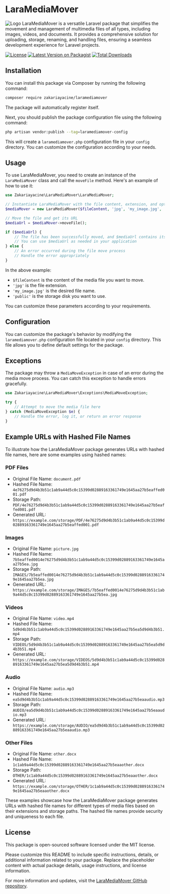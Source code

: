 # LaraMediaMover
![Logo](https://i.ibb.co/59tF5Sw/lara-Media-Mover.png)
LaraMediaMover is a versatile Laravel package that simplifies the movement and management of multimedia files of all types, including images, videos, and documents. It provides a comprehensive solution for uploading, storage, renaming, and handling files, ensuring a seamless development experience for Laravel projects.

[![License](https://img.shields.io/badge/license-MIT-blue.svg)](https://github.com/zakariayacine/laramediamover/blob/main/LICENSE)
[![Latest Version on Packagist](https://img.shields.io/packagist/v/zakariayacine/laramediamover.svg)](https://packagist.org/packages/zakariayacine/laramediamover)
[![Total Downloads](https://img.shields.io/packagist/dt/zakariayacine/laramediamover.svg)](https://packagist.org/packages/zakariayacine/laramediamover)

## Installation

You can install this package via Composer by running the following command:

```bash
composer require zakariayacine/laramediamover
```

The package will automatically register itself.

Next, you should publish the package configuration file using the following command:

```bash
php artisan vendor:publish --tag=laramediamover-config
```

This will create a `laramediamover.php` configuration file in your `config` directory. You can customize the configuration according to your needs.

## Usage

To use LaraMediaMover, you need to create an instance of the `LaraMediaMover` class and call the `moveFile` method. Here's an example of how to use it:

```php
use Zakariayacine\LaraMediaMover\LaraMediaMover;

// Instantiate LaraMediaMover with the file content, extension, and optional parameters
$mediaMover = new LaraMediaMover($fileContent, 'jpg', 'my_image.jpg', 'public');

// Move the file and get its URL
$mediaUrl = $mediaMover->moveFile();

if ($mediaUrl) {
    // The file has been successfully moved, and $mediaUrl contains its URL
    // You can use $mediaUrl as needed in your application
} else {
    // An error occurred during the file move process
    // Handle the error appropriately
}
```

In the above example:

- `$fileContent` is the content of the media file you want to move.
- `'jpg'` is the file extension.
- `'my_image.jpg'` is the desired file name.
- `'public'` is the storage disk you want to use.

You can customize these parameters according to your requirements.

## Configuration

You can customize the package's behavior by modifying the `laramediamover.php` configuration file located in your `config` directory. This file allows you to define default settings for the package.

## Exceptions

The package may throw a `MediaMoveException` in case of an error during the media move process. You can catch this exception to handle errors gracefully.

```php
use Zakariayacine\LaraMediaMover\Exceptions\MediaMoveException;

try {
    // Attempt to move the media file here
} catch (MediaMoveException $e) {
    // Handle the error, log it, or return an error response
}
```

## Example URLs with Hashed File Names

To illustrate how the LaraMediaMover package generates URLs with hashed file names, here are some examples using hashed names:

### PDF Files

- Original File Name: `document.pdf`
- Hashed File Name: `4e76275d9d4b3b51c1ab9a44d5c0c15399d02889163361749e1645aa27b5eaffed001.pdf`
- Storage Path: `PDF/4e76275d9d4b3b51c1ab9a44d5c0c15399d02889163361749e1645aa27b5eaffed001.pdf`
- Generated URL: `https://example.com/storage/PDF/4e76275d9d4b3b51c1ab9a44d5c0c15399d02889163361749e1645aa27b5eaffed001.pdf`

### Images

- Original File Name: `picture.jpg`
- Hashed File Name: `7b5eaffed0014e76275d9d4b3b51c1ab9a44d5c0c15399d02889163361749e1645aa27b5ea.jpg`
- Storage Path: `IMAGES/7b5eaffed0014e76275d9d4b3b51c1ab9a44d5c0c15399d02889163361749e1645aa27b5ea.jpg`
- Generated URL: `https://example.com/storage/IMAGES/7b5eaffed0014e76275d9d4b3b51c1ab9a44d5c0c15399d02889163361749e1645aa27b5ea.jpg`

### Videos

- Original File Name: `video.mp4`
- Hashed File Name: `5d9d4b3b51c1ab9a44d5c0c15399d02889163361749e1645aa27b5ea5d9d4b3b51.mp4`
- Storage Path: `VIDEOS/5d9d4b3b51c1ab9a44d5c0c15399d02889163361749e1645aa27b5ea5d9d4b3b51.mp4`
- Generated URL: `https://example.com/storage/VIDEOS/5d9d4b3b51c1ab9a44d5c0c15399d02889163361749e1645aa27b5ea5d9d4b3b51.mp4`

### Audio

- Original File Name: `audio.mp3`
- Hashed File Name: `ea5d9d4b3b51c1ab9a44d5c0c15399d02889163361749e1645aa27b5eaaudio.mp3`
- Storage Path: `AUDIO/ea5d9d4b3b51c1ab9a44d5c0c15399d02889163361749e1645aa27b5eaaudio.mp3`
- Generated URL: `https://example.com/storage/AUDIO/ea5d9d4b3b51c1ab9a44d5c0c15399d02889163361749e1645aa27b5eaaudio.mp3`

### Other Files

- Original File Name: `other.docx`
- Hashed File Name: `1c1ab9a44d5c0c15399d02889163361749e1645aa27b5eaaother.docx`
- Storage Path: `OTHER/1c1ab9a44d5c0c15399d02889163361749e1645aa27b5eaaother.docx`
- Generated URL: `https://example.com/storage/OTHER/1c1ab9a44d5c0c15399d02889163361749e1645aa27b5eaaother.docx`

These examples showcase how the LaraMediaMover package generates URLs with hashed file names for different types of media files based on their extensions and storage paths. The hashed file names provide security and uniqueness to each file.

## License

This package is open-sourced software licensed under the MIT license.

Please customize this README to include specific instructions, details, or additional information related to your package. Replace the placeholder content with actual package details, usage instructions, and license information.

For more information and updates, visit the [LaraMediaMover GitHub repository](https://github.com/zakariayacine/laramediamover).
